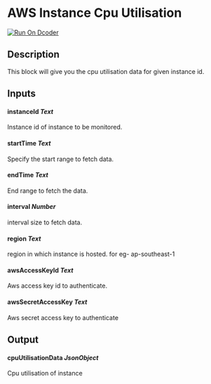 # AWS Instance Cpu Utilisation
[![Run On Dcoder](https://static-content.dcoder.tech/dcoder-assets/run-on-dcoder.svg)](https://code.dcoder.tech/feed/block/60ec0e529f2130c3fd263809)

## Description
This block will give you the cpu utilisation data for given instance id.

## Inputs
#### **instanceId**  *Text*
Instance id of instance to be monitored.
#### **startTime**  *Text*
Specify the start range to fetch data.
#### **endTime**  *Text*
End range to fetch the data.
#### **interval**  *Number*
interval size to fetch data.
#### **region**  *Text*
region in which instance is hosted. for eg- ap-southeast-1
#### **awsAccessKeyId**  *Text*
Aws access key id to authenticate.
#### **awsSecretAccessKey**  *Text*
Aws secret access key to authenticate

## Output
#### **cpuUtilisationData**  *JsonObject*
Cpu utilisation of instance

